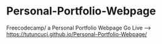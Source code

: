 # Personal-Portfolio-Webpage
Freecodecamp/ a Personal Portfolio Webpage
Go Live --> https://tutuncucj.github.io/Personal-Portfolio-Webpage/
